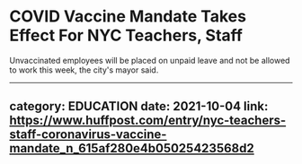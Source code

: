 # COVID Vaccine Mandate Takes Effect For NYC Teachers, Staff

Unvaccinated employees will be placed on unpaid leave and not be allowed to work this week, the city's mayor said.

---
category: EDUCATION
date: 2021-10-04
link: https://www.huffpost.com/entry/nyc-teachers-staff-coronavirus-vaccine-mandate_n_615af280e4b05025423568d2
---
